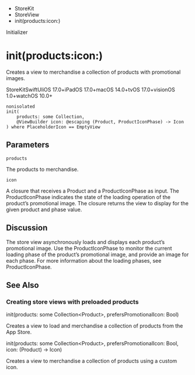 

- StoreKit
- StoreView
-  init(products:icon:) 

Initializer

# init(products:icon:)

Creates a view to merchandise a collection of products with promotional images.

StoreKitSwiftUIiOS 17.0+iPadOS 17.0+macOS 14.0+tvOS 17.0+visionOS 1.0+watchOS 10.0+

``` source
nonisolated
init(
    products: some Collection,
    @ViewBuilder icon: @escaping (Product, ProductIconPhase) -> Icon
) where PlaceholderIcon == EmptyView
```

## Parameters 

`products`  

The products to merchandise.

`icon`  

A closure that receives a Product and a ProductIconPhase as input. The ProductIconPhase indicates the state of the loading operation of the product’s promotional image. The closure returns the view to display for the given product and phase value.

## Discussion

The store view asynchronously loads and displays each product’s promotional image. Use the ProductIconPhase to monitor the current loading phase of the product’s promotional image, and provide an image for each phase. For more information about the loading phases, see ProductIconPhase.

## See Also

### Creating store views with preloaded products

init(products: some Collection&lt;Product>, prefersPromotionalIcon: Bool)

Creates a view to load and merchandise a collection of products from the App Store.

init(products: some Collection&lt;Product>, prefersPromotionalIcon: Bool, icon: (Product) -> Icon)

Creates a view to merchandise a collection of products using a custom icon.

